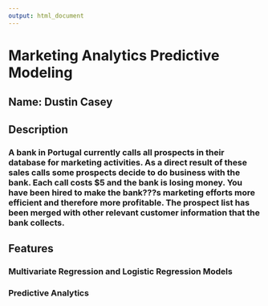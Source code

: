 ```yaml
---
output: html_document
---
```

# Marketing Analytics Predictive Modeling
 
## Name: Dustin Casey


## Description

### A bank in Portugal currently calls all prospects in their database for marketing activities.  As a direct result of these sales calls some prospects decide to do business with the bank.  Each call costs $5 and the bank is losing money.  You have been hired to make the bank???s marketing efforts more efficient and therefore more profitable.  The prospect list has been merged with other relevant customer information that the bank collects.


## Features

### Multivariate Regression and Logistic Regression Models
### Predictive Analytics
